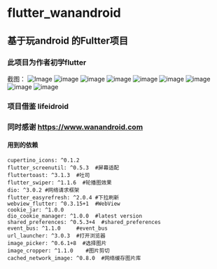 # flutter_wanandroid

## 基于玩android 的Fultter项目 
### 此项目为作者初学flutter 



截图：
![Image](https://github.com/PeakWang001/flutter-wanandroid/blob/master/screenshot/home.png)
![image](https://github.com/PeakWang001/flutter-wanandroid/blob/master/screenshot/project.png) 
![image](https://github.com/PeakWang001/flutter-wanandroid/blob/master/screenshot/wechat.png)
![image](https://github.com/PeakWang001/flutter-wanandroid/blob/master/screenshot/system.png)
![image](https://github.com/PeakWang001/flutter-wanandroid/blob/master/screenshot/me.png)
![image](https://github.com/PeakWang001/flutter-wanandroid/blob/master/screenshot/web.png)
![image](https://github.com/PeakWang001/flutter-wanandroid/blob/master/screenshot/collect.png)
![image](https://github.com/PeakWang001/flutter-wanandroid/blob/master/screenshot/login.png)
![image](https://github.com/PeakWang001/flutter-wanandroid/blob/master/screenshot/register.png)




### 项目借鉴 lifeidroid 
### 同时感谢 https://www.wanandroid.com

#### 用到的依赖
    cupertino_icons: ^0.1.2
    flutter_screenutil: ^0.5.3  #屏幕适配
    fluttertoast: ^3.1.3  #吐司
    flutter_swiper: ^1.1.6  #轮播图效果
    dio: ^3.0.2 #网络请求框架
    flutter_easyrefresh: ^2.0.4 #下拉刷新
    webview_flutter: ^0.3.15+1  #WebView
    cookie_jar: ^1.0.0
    dio_cookie_manager: ^1.0.0  #latest version
    shared_preferences: ^0.5.3+4  #shared_preferences
    event_bus: ^1.1.0     #event_bus
    url_launcher: ^3.0.3  #打开浏览器
    image_picker: ^0.6.1+8  #选择图片
    image_cropper: ^1.1.0    #图片剪切
    cached_network_image: ^0.8.0  #网络缓存图片库  





